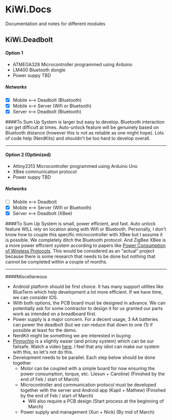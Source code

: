 # KiWi.Docs
Documentation and notes for different modules

## KiWi.Deadbolt
#### Option 1
- ATMEGA328 Microcontroller programmed using Arduino
- LM400 Bluetooth dongle
- Power suppy TBD

##### Networks
- [x] Mobile <--> Deadbolt (Bluetooth)
- [x] Mobile <--> Server (Wifi or Bluetooth)
- [x] Server <--> Deadbolt (Bluetooth)

####To Sum Up
System is larger but easy to develop. Bluetooth interaction can get difficult at times. Auto-unlock feature will be genuinely based on Bluetooth distance (however this is not as reliable as one might hope). Lots of code help (NerdKits) and shouldn't be too hard to develop overall.

----

#### Option 2 (Optimized)
- Attiny2313 Microcontroller programmed using Arduino Uno
- XBee communication protocol
- Power suppy TBD

##### Networks
- [ ] Mobile <--> Deadbolt
- [x] Mobile <--> Server (Wifi or Bluetooth)
- [x] Server <--> Deadbolt (XBee)

####To Sum Up
System is small, power efficient, and fast. Auto unlock feature WILL rely on location along with Wifi or Bluetooth. Personally, I don't know how to couple this specific microcontroller with XBee but I assume it is possible. We completely ditch the Bluetooth protocol. And ZigBee XBee is a more power efficient system according to papers like [Power Consumption of Wireless Protocols](http://research.microsoft.com/pubs/192688/IWS%202013%20wireless%20power%20consumption.pdf). This would be considered as an "actual" project because there is some research that needs to be done but nothing that cannot be completed within a couple of months.

----

####Miscellaneous
- Android platform should be first choice. It has many support utilites like BlueTerm which help development a lot more efficient. If we have time, we can consider IOS.
- With both options, the PCB board must be designed in advance. We can potentially ask for some contractor to design it for us granted our parts work as intended on a breadboard first.
- Power supply is a major concern. For a decent usage, 3 AA batteries can power the deadbolt (but we can reduce that down to one (1) if possible at least for the demo.
- NerdKit might be something we are interested in buying
- [Pinnochio](https://pinocc.io) is a slightly easier (and pricey system) which can be our failsafe. Watch a video [here](http://www.youtube.com/watch?v=TYj5OHki9ss). I feel that any idiot can make our system with this, so let's not do this.
- Development needs to be parallel. Each step below should be done together
  - Motor can be coupled with a simple board for now ensuring the power consumption, torque, etc. (Jesun + Caroline) (Finished by the end of Feb / start of March)
  - Microcontroller and communication protocol must be developed together with the server and Android app (Kapil + Mathew) (Finished by the end of Feb / start of March)
    - Will also require a PCB design (Start process at the beginning of March)
  - Power supply and management (Xun + Nick) (By mid of March)
